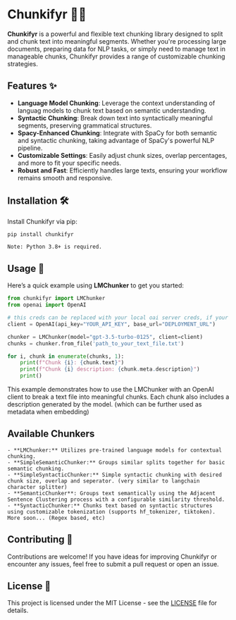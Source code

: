 # Chunkifyr 📜🔪

**Chunkifyr** is a powerful and flexible text chunking library designed to split and chunk text into meaningful segments. Whether you're processing large documents, preparing data for NLP tasks, or simply need to manage text in manageable chunks, Chunkifyr provides a range of customizable chunking strategies.

## Features ✨

- **Language Model Chunking**: Leverage the context understanding of languag models to chunk text based on semantic understanding.
- **Syntactic Chunking**: Break down text into syntactically meaningful segments, preserving grammatical structures.
- **Spacy-Enhanced Chunking**: Integrate with SpaCy for both semantic and syntactic chunking, taking advantage of SpaCy's powerful NLP pipeline.
- **Customizable Settings**: Easily adjust chunk sizes, overlap percentages, and more to fit your specific needs.
- **Robust and Fast**: Efficiently handles large texts, ensuring your workflow remains smooth and responsive.

## Installation 🛠️

Install Chunkifyr via pip:

```bash
pip install chunkifyr
```
```Note: Python 3.8+ is required.```

## Usage 🚀

Here’s a quick example using **LMChunker** to get you started:

```py
from chunkifyr import LMChunker
from openai import OpenAI

# this creds can be replaced with your local oai server creds, if your running local OAI server. (llama_cpp, llamafile, ollama)
client = OpenAI(api_key="YOUR_API_KEY", base_url="DEPLOYMENT_URL") 

chunker = LMChunker(model="gpt-3.5-turbo-0125", client=client)
chunks = chunker.from_file('path_to_your_text_file.txt')

for i, chunk in enumerate(chunks, 1):
    print(f"Chunk {i}: {chunk.text}")
    print(f"Chunk {i} description: {chunk.meta.description}")
    print()
```
This example demonstrates how to use the LMChunker with an OpenAI client to break a text file into meaningful chunks. Each chunk also includes a description generated by the model. (which can be further used as metadata when embedding)

## Available Chunkers

    - **LMChunker:** Utilizes pre-trained language models for contextual chunking.
    - **SimpleSemanticChunker:** Groups similar splits together for basic semantic chunking.
    - **SimpleSyntacticChunker:** Simple syntactic chunking with desired chunk size, overlap and seperator. (very similar to langchain character splitter)
    - **SemanticChunker**: Groups text semantically using the Adjacent Sentence Clustering process with a configurable similarity threshold.
    - **SyntacticChunker:** Chunks text based on syntactic structures using customizable tokenization (supports hf_tokenizer, tiktoken).
    More soon... (Regex based, etc)

## Contributing 🤝

Contributions are welcome! If you have ideas for improving Chunkifyr or encounter any issues, feel free to submit a pull request or open an issue.

## License 📄

This project is licensed under the MIT License - see the [LICENSE](https://github.com/xdevfaheem/chunkifyr/blob/main/LICENSE) file for details.
